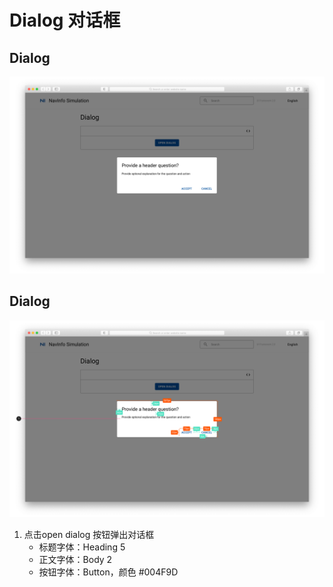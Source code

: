 # Dialog 对话框

## Dialog

![UI Framework Dialog](../../../imgs/ns_ui_framework/components/feedback/dialog.png)

## Dialog

![UI Framework Dialog Measure](../../../imgs/ns_ui_framework_measure/components/feedback/dialog.png)

1. 点击open dialog 按钮弹出对话框
    * 标题字体：Heading 5
    * 正文字体：Body 2
    * 按钮字体：Button，颜色 #004F9D

